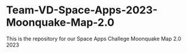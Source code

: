 # Team-VD-Space-Apps-2023-Moonquake-Map-2.0
This is the repository for our Space Apps Challege Moonquake Map 2.0 2023
